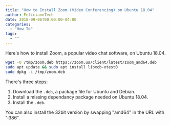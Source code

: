 ```yaml
---
title: "How to Install Zoom (Video Conferencing) on Ubuntu 18.04"
author: FelicianoTech
date: 2018-09-06T00:00:00-04:00
categories:
  - "How To"
tags:
  - ""
---
```


Here's how to install Zoom, a popular video chat software, on Ubuntu 18.04.

<!--more-->

```bash
wget -O /tmp/zoom.deb https://zoom.us/client/latest/zoom_amd64.deb
sudo apt update && sudo apt install libxcb-xtest0
sudo dpkg -i /tmp/zoom.deb
```

There's three steps:

1. Download the `.deb`, a package file for Ubuntu and Debian.
1. Install a missing dependancy package needed on Ubuntu 18.04.
1. Install the `.deb`.

You can also install the 32bit version by swapping "amd64" in the URL with "i386".
